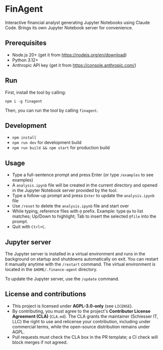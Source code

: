 # FinAgent

Interactive financial analyst generating Jupyter Notebooks using Claude Code. Brings its own Jupyter Notebook server for convenience.

## Prerequisites

- Node.js 20+ (get it from https://nodejs.org/en/download)
- Python 3.12+
- Anthropic API key (get it from https://console.anthropic.com/)

## Run

First, install the tool by calling:

```
npm i -g finagent
```

Then, you can run the tool by calling `finagent`.

## Development

- `npm install`
- `npm run dev` for development build
- `npm run build && npm start` for production build

## Usage

- Type a full-sentence prompt and press Enter (or type `/examples` to see examples)
- A `analysis.ipynb` file will be created in the current directory and opened in the Jupyter Notebook server provided by the tool.
- Type a follow-up prompt and press `Enter` to update the `analysis.ipynb` file
- Use `/reset` to delete the `analysis.ipynb` file and start over
- While typing, reference files with `@` prefix. Example: type `@a` to list matches; Up/Down to highlight; Tab to insert the selected `@file` into the prompt.
- Quit with `Ctrl+C`.

## Jupyter server

The Jupyter server is installed in a virtual environment and runs in the background on startup and shutdowns automatically on exit.
You can restart it manually anytime with the `/restart` command.
The virtual environment is located in the `$HOME/.finance-agent` directory.

To update the Jupyter server, use the `/update` command.

## License and contributions

- This project is licensed under **AGPL-3.0-only** (see `LICENSE`).
- By contributing, you must agree to the project's **Contributor License Agreement (CLA)** (`CLA.md`). The CLA grants the maintainer (Schiesser IT, LLC) the right to use and relicense your contribution, including under commercial terms, while the open-source distribution remains under AGPL.
- Pull requests must check the CLA box in the PR template; a CI check will block merges if not agreed.
